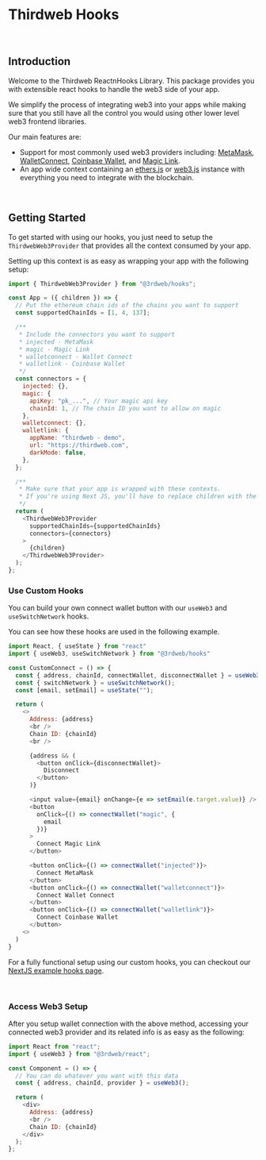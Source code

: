 # Thirdweb Hooks

<br>

## Introduction

Welcome to the Thirdweb ReactnHooks Library. This package provides you with extensible react hooks to handle the web3 side of your app.

We simplify the process of integrating web3 into your apps while making sure that you still have all the control you would using other lower level web3 frontend libraries.

Our main features are:

- Support for most commonly used web3 providers including: [MetaMask](https://metamask.io/), [WalletConnect](https://walletconnect.com/), [Coinbase Wallet](https://wallet.coinbase.com/), and [Magic Link](https://magic.link/).
- An app wide context containing an [ethers.js](https://github.com/ethers-io/ethers.js/) or [web3.js](https://web3js.readthedocs.io/en/v1.5.2/) instance with everything you need to integrate with the blockchain.

<br>

## Getting Started

To get started with using our hooks, you just need to setup the `ThirdwebWeb3Provider` that provides all the context consumed by your app.

Setting up this context is as easy as wrapping your app with the following setup:

```javascript
import { ThirdwebWeb3Provider } from "@3rdweb/hooks";

const App = ({ children }) => {
  // Put the ethereum chain ids of the chains you want to support
  const supportedChainIds = [1, 4, 137];

  /**
   * Include the connectors you want to support
   * injected - MetaMask
   * magic - Magic Link
   * walletconnect - Wallet Connect
   * walletlink - Coinbase Wallet
   */
  const connectors = {
    injected: {},
    magic: {
      apiKey: "pk_...", // Your magic api key
      chainId: 1, // The chain ID you want to allow on magic
    },
    walletconnect: {},
    walletlink: {
      appName: "thirdweb - demo",
      url: "https://thirdweb.com",
      darkMode: false,
    },
  };

  /**
   * Make sure that your app is wrapped with these contexts.
   * If you're using Next JS, you'll have to replace children with the Component setup
   */
  return (
    <ThirdwebWeb3Provider 
      supportedChainIds={supportedChainIds}
      connectors={connectors}
    >
      {children}
    </ThirdwebWeb3Provider>
  );
};
```

### **Use Custom Hooks**

You can build your own connect wallet button with our `useWeb3` and `useSwitchNetwork` hooks.

You can see how these hooks are used in the following example.

```javascript
import React, { useState } from "react"
import { useWeb3, useSwitchNetwork } from "@3rdweb/hooks"

const CustomConnect = () => {
  const { address, chainId, connectWallet, disconnectWallet } = useWeb3();
  const { switchNetwork } = useSwitchNetwork();
  const [email, setEmail] = useState("");

  return (
    <>
      Address: {address}
      <br />
      Chain ID: {chainId}
      <br />

      {address && (
        <button onClick={disconnectWallet}>
          Disconnect
        </button>
      )}

      <input value={email} onChange={e => setEmail(e.target.value)} />
      <button
        onClick={() => connectWallet("magic", {
          email
        })}
      >
        Connect Magic Link
      </button>

      <button onClick={() => connectWallet("injected")}>
        Connect MetaMask
      </button>
      <button onClick={() => connectWallet("walletconnect")}>
        Connect Wallet Connect
      </button>
      <button onClick={() => connectWallet("walletlink")}>
        Connect Coinbase Wallet
      </button>
    <>
  )
}
```

For a fully functional setup using our custom hooks, you can checkout our [NextJS example hooks page](https://github.com/nftlabs/ui/blob/main/examples/next/pages/hooks.tsx).

<br>

### **Access Web3 Setup**

After you setup wallet connection with the above method, accessing your connected web3 provider and its related info is as easy as the following:

```javascript
import React from "react";
import { useWeb3 } from "@3rdweb/react";

const Component = () => {
  // You can do whatever you want with this data
  const { address, chainId, provider } = useWeb3();

  return (
    <div>
      Address: {address}
      <br />
      Chain ID: {chainId}
    </div>
  );
};
```
